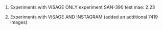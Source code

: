 1) Experiments with VISAGE ONLY experiment SAN-390  test mae: 2.23

2) Experiments with VISAGE AND INSTAGRAM (added an additional 7419 images)

